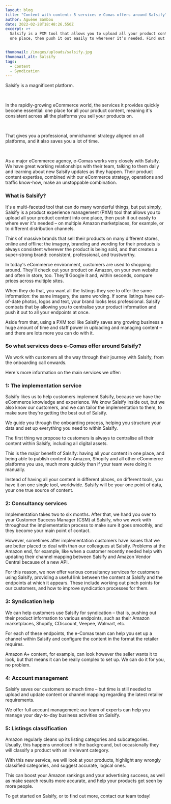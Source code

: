 ```yaml
---
layout: blog
title: "Content with content: 5 services e-Comas offers around Salsify"
author: Aguène Sambou
date: 2022-02-28T18:48:26.550Z
excerpt: >+
  Salsify is a PXM tool that allows you to upload all your product content into
  one place, then push it out easily to wherever it’s needed. Find out more…


thumbnail: /images/uploads/salsify.jpg
thumbnail_alt: Salsify
tags:
  - Content
  - Syndication
---
```

Salsify is a magnificent platform.

<br>

In the rapidly-growing eCommerce world, the services it provides quickly become essential: one place for all your product content, meaning it's consistent across all the platforms you sell your products on.

<br>

That gives you a professional, omnichannel strategy aligned on all platforms, and it also saves you a lot of time.

<br>

As a major eCommerce agency, e-Comas works very closely with Salsify. We have great working relationships with their team, talking to them daily and learning about new Salsify updates as they happen. Their product content expertise, combined with our eCommerce strategy, operations and traffic know-how, make an unstoppable combination.



### What is Salsify?

It's a multi-faceted tool that can do many wonderful things, but put simply, Salsify is a product experience management (PXM) tool that allows you to upload all your product content into one place, then push it out easily to where ever it's needed – on multiple Amazon marketplaces, for example, or to different distribution channels.

Think of massive brands that sell their products on many different stores, online and offline: the imagery, branding and wording for their products is always consistent wherever the product is being sold, and that creates a super-strong brand: consistent, professional, and trustworthy.

In today's eCommerce environment, customers are used to shopping around. They'll check out your product on Amazon, on your own website and often in store, too. They'll Google it and, within seconds, compare prices across multiple sites.

When they do that, you want all the listings they see to offer the same information: the same imagery, the same wording. If some listings have out-of-date photos, logos and text, your brand looks less professional. Salsify combats that by allowing you to centralise your product information and push it out to all your endpoints at once.

Aside from that, using a PXM tool like Salsify saves any growing business a huge amount of time and staff power in uploading and managing content – and there are lots more you can do with it.

### So what services does e-Comas offer around Salsify?

We work with customers all the way through their journey with Salsify, from the onboarding call onwards.

Here's more information on the main services we offer:

### 1: The implementation service

Salsify likes us to help customers implement Salsify, because we have the eCommerce knowledge and experience. We know Salsify inside out, but we also know our customers, and we can tailor the implementation to them, to make sure they're getting the best out of Salsify.

We guide you through the onboarding process, helping you structure your data and set up everything you need to within Salsify.

The first thing we propose to customers is always to centralise all their content within Salsify, including all digital assets.

This is the major benefit of Salsify: having all your content in one place, and being able to publish content to Amazon, Shopify and all other eCommerce platforms you use, much more quickly than if your team were doing it manually.

Instead of having all your content in different places, on different tools, you have it on one single tool, worldwide. Salsify will be your one point of data, your one true source of content.

### 2: Consultancy services

Implementation takes two to six months. After that, we hand you over to your Customer Success Manager (CSM) at Salsify, who we work with throughout the implementation process to make sure it goes smoothly, and they become your main point of contact.

However, sometimes after implementation customers have issues that we are better placed to deal with than our colleagues at Salsify. Problems at the Amazon end, for example, like when a customer recently needed help with updating their channel mapping between Salsify and Amazon Vendor Central because of a new API.

For this reason, we now offer various consultancy services for customers using Salsify, providing a useful link between the content at Salsify and the endpoints at which it appears.
These include working out pinch points for our customers, and how to improve syndication processes for them.

### 3: Syndication help

We can help customers use Salsify for syndication – that is, pushing out their product information to various endpoints, such as their Amazon marketplaces, Shopify, CDiscount, Veepee, Walmart, etc.

For each of these endpoints, the e-Comas team can help you set up a channel within Salsify and configure the content in the format the retailer requires.

Amazon A+ content, for example, can look however the seller wants it to look, but that means it can be really complex to set up. We can do it for you, no problem.

### 4: Account management

Salsify saves our customers so much time – but time is still needed to upload and update content or channel mapping regarding the latest retailer requirements.

We offer full account management: our team of experts can help you manage your day-to-day business activities on Salsify.

### 5: Listings classification

Amazon regularly cleans up its listing categories and subcategories. Usually, this happens unnoticed in the background, but occasionally they will classify a product with an irrelevant category.

With this new service, we will look at your products, highlight any wrongly classified categories, and suggest accurate, logical ones.

This can boost your Amazon rankings and your advertising success, as well as make search results more accurate, and help your products get seen by more people.

To get started on Salsify, or to find out more, contact our team today!